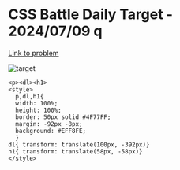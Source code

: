 # CSS Battle Daily Target - 2024/07/09 q

[Link to problem](https://cssbattle.dev/play/rrKpO1FLGSqie0dAQ2PU)

![target](https://firebasestorage.googleapis.com/v0/b/cssbattleapp.appspot.com/o/user%2Fummd3POvEDfFyeFvVdOMG3OOrwE2%2Ftargets%2Ftarget_xJqg5zC.png?alt=media)

```
<p><dl><h1>
<style>
  p,dl,h1{
  width: 100%;
  height: 100%;
  border: 50px solid #4F77FF;
  margin: -92px -8px;
  background: #EFF8FE;
  }
dl{ transform: translate(100px, -392px)}
h1{ transform: translate(58px, -58px)}
</style>
```